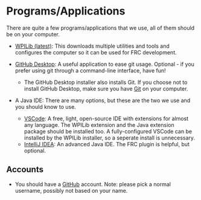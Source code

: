 # Programs/Applications
There are quite a few programs/applications that we use, all of them should be on your computer.

- [WPILib (latest)](https://github.com/wpilibsuite/allwpilib/releases/tag/v2020.3.2): This downloads multiple utilities and tools and configures the computer so it can be used for FRC development.

- [GitHub Desktop](https://desktop.github.com/): A useful application to ease git usage. Optional - if you prefer using git through a command-line interface, have fun!
    - The GitHub Desktop installer also installs Git. If you choose not to install GitHub Desktop, make sure you have [Git](https://git-scm.com/downloads) on your computer.

- A Java IDE: There are many options, but these are the two we use and you should know to use.
  - [VSCode](https://code.visualstudio.com/download): A free, light, open-source IDE with extensions for almost any language. The WPILib extension and the Java extension package should be installed too. A fully-configured VSCode can be installed by the WPILib installer, so a seperate install is unnecessary.
  - [IntelliJ IDEA](https://www.jetbrains.com/idea/download/): An advanced Java IDE. The FRC plugin is helpful, but optional.
  
## Accounts 

- You should have a [GitHub](https://github.com) account. Note: please pick a normal username, possibly not based on your name.
